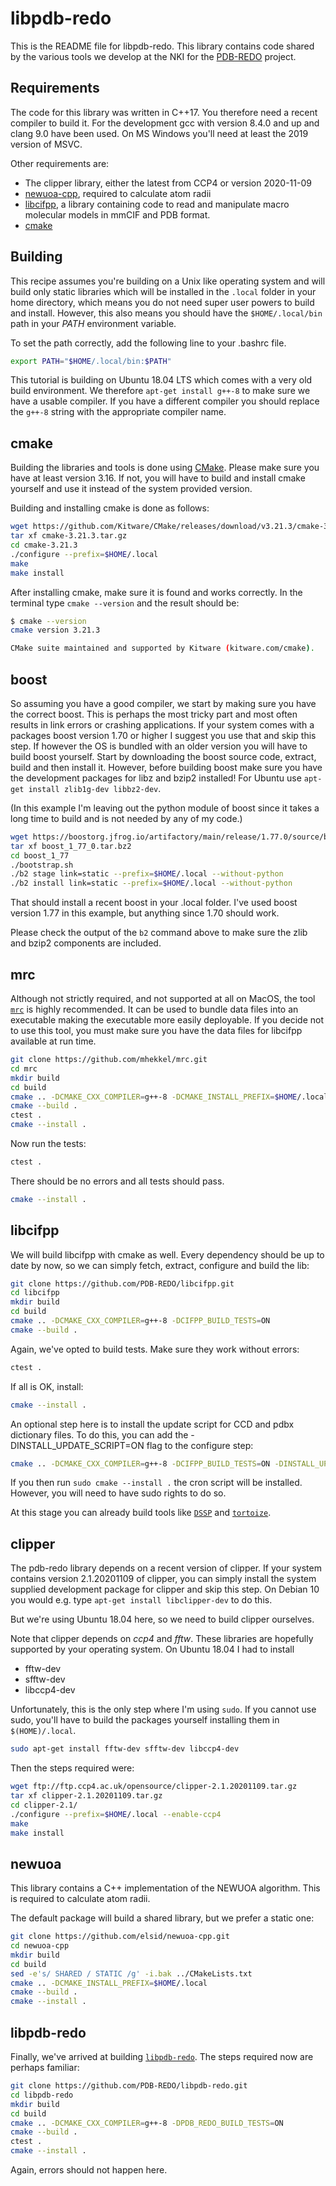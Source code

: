 libpdb-redo
===========

This is the README file for libpdb-redo. This library contains code
shared by the various tools we develop at the NKI for the
[PDB-REDO](https://pdb-redo.eu/) project.

Requirements
------------

The code for this library was written in C++17. You therefore need a
recent compiler to build it. For the development gcc with version 8.4.0
and up and clang 9.0 have been used. On MS Windows you'll need at least
the 2019 version of MSVC.

Other requirements are:

- The clipper library, either the latest from CCP4 or version 2020-11-09
- [newuoa-cpp](https://github.com/elsid/newuoa-cpp), required to
  calculate atom radii
- [libcifpp](https://github.com/PDB-REDO/libcifpp.git), a library containing
  code to read and manipulate macro molecular models in mmCIF and PDB format.
- [cmake](https://cmake.org)

Building
--------

This recipe assumes you're building on a Unix like operating system and will build only static libraries which will be installed in the `.local` folder in your home directory, which means you do not need super user powers to build and install. However, this also means you should have the `$HOME/.local/bin` path in your _PATH_ environment variable.

To set the path correctly, add the following line to your .bashrc file.

```bash
export PATH="$HOME/.local/bin:$PATH"
```

This tutorial is building on Ubuntu 18.04 LTS which comes with a very old build environment. We therefore `apt-get install g++-8` to make sure we have a usable compiler. If you have a different compiler you should replace the `g++-8` string with the appropriate compiler name.

cmake
-----

Building the libraries and tools is done using [CMake](https://cmake.org/). Please make sure you have at least version 3.16. If not, you will have to build and install cmake yourself and use it instead of the system provided version.

Building and installing cmake is done as follows:

```bash
wget https://github.com/Kitware/CMake/releases/download/v3.21.3/cmake-3.21.3.tar.gz
tar xf cmake-3.21.3.tar.gz
cd cmake-3.21.3
./configure --prefix=$HOME/.local
make
make install
```

After installing cmake, make sure it is found and works correctly. In the terminal type `cmake --version` and the result should be:

```bash
$ cmake --version
cmake version 3.21.3

CMake suite maintained and supported by Kitware (kitware.com/cmake).
```

boost
-----

So assuming you have a good compiler, we start by making sure you have the correct boost. This is perhaps the most tricky part and most often results in link errors or crashing applications. If your system comes with a packages boost version 1.70 or higher I suggest you use that and skip this step. If however the OS is bundled with an older version you will have to build boost yourself. Start by downloading the boost source code, extract, build and then install it. However, before building boost make sure you have the development packages for libz and bzip2 installed! For Ubuntu use `apt-get install zlib1g-dev libbz2-dev`.

(In this example I'm leaving out the python module of boost since it takes a long time to build and is not needed by any of my code.)

```bash
wget https://boostorg.jfrog.io/artifactory/main/release/1.77.0/source/boost_1_77_0.tar.bz2
tar xf boost_1_77_0.tar.bz2
cd boost_1_77
./bootstrap.sh
./b2 stage link=static --prefix=$HOME/.local --without-python
./b2 install link=static --prefix=$HOME/.local --without-python
```

That should install a recent boost in your .local folder. I've used boost version 1.77 in this example, but anything since 1.70 should work.

Please check the output of the `b2` command above to make sure the zlib and bzip2 components are included.

mrc
---

Although not strictly required, and not supported at all on MacOS, the tool [`mrc`](https://github.com/mhekkel/mrc.git) is highly recommended. It can be used to bundle data files into an executable making the executable more easily deployable. If you decide not to use this tool, you must make sure you have the data files for libcifpp available at run time.

```bash
git clone https://github.com/mhekkel/mrc.git
cd mrc
mkdir build
cd build
cmake .. -DCMAKE_CXX_COMPILER=g++-8 -DCMAKE_INSTALL_PREFIX=$HOME/.local
cmake --build .
ctest .
cmake --install .
```

Now run the tests:

```bash
ctest .
```

There should be no errors and all tests should pass.

```bash
cmake --install .
```

libcifpp
--------

We will build libcifpp with cmake as well. Every dependency should be up to date by now, so we can simply fetch, extract, configure and build the lib:

```bash
git clone https://github.com/PDB-REDO/libcifpp.git
cd libcifpp
mkdir build
cd build
cmake .. -DCMAKE_CXX_COMPILER=g++-8 -DCIFPP_BUILD_TESTS=ON
cmake --build .
```

Again, we've opted to build tests. Make sure they work without errors:

```bash
ctest .
```

If all is OK, install:

```bash
cmake --install .
```

An optional step here is to install the update script for CCD and pdbx dictionary files. To do this, you can add the -DINSTALL_UPDATE_SCRIPT=ON flag to the configure step:

```bash
cmake .. -DCMAKE_CXX_COMPILER=g++-8 -DCIFPP_BUILD_TESTS=ON -DINSTALL_UPDATE_SCRIPT=ON
```

If you then run `sudo cmake --install .` the cron script will be installed. However, you will need to have sudo rights to do so.

At this stage you can already build tools like [`DSSP`](https://github.com/PDB-REDO/dssp.git) and [`tortoize`](https://github.com/PDB-REDO/tortoize.git).

clipper
-------

The pdb-redo library depends on a recent version of clipper. If your system contains version 2.1.20201109 of clipper, you can simply install the system supplied development package for clipper and skip this step. On Debian 10 you would e.g. type `apt-get install libclipper-dev` to do this.

But we're using Ubuntu 18.04 here, so we need to build clipper ourselves.

Note that clipper depends on _ccp4_ and _fftw_. These libraries are hopefully supported by your operating system. On Ubuntu 18.04 I had to install

- fftw-dev
- sfftw-dev
- libccp4-dev

Unfortunately, this is the only step where I'm using `sudo`. If you cannot use sudo, you'll have to build the packages yourself installing them in `$(HOME)/.local`.

```bash
sudo apt-get install fftw-dev sfftw-dev libccp4-dev
```

Then the steps required were:

```bash
wget ftp://ftp.ccp4.ac.uk/opensource/clipper-2.1.20201109.tar.gz
tar xf clipper-2.1.20201109.tar.gz
cd clipper-2.1/
./configure --prefix=$HOME/.local --enable-ccp4
make
make install
```

newuoa
------

This library contains a C++ implementation of the NEWUOA algorithm. This is required to calculate atom radii.

The default package will build a shared library, but we prefer a static one:

```bash
git clone https://github.com/elsid/newuoa-cpp.git
cd newuoa-cpp
mkdir build
cd build
sed -e's/ SHARED / STATIC /g' -i.bak ../CMakeLists.txt
cmake .. -DCMAKE_INSTALL_PREFIX=$HOME/.local
cmake --build .
cmake --install .
```

libpdb-redo
-----------

Finally, we've arrived at building [`libpdb-redo`](https://github.com/PDB-REDO/libpdb-redo.git). The steps required now are perhaps familiar:

```bash
git clone https://github.com/PDB-REDO/libpdb-redo.git
cd libpdb-redo
mkdir build
cd build
cmake .. -DCMAKE_CXX_COMPILER=g++-8 -DPDB_REDO_BUILD_TESTS=ON
cmake --build .
ctest .
cmake --install .
```

Again, errors should not happen here.
